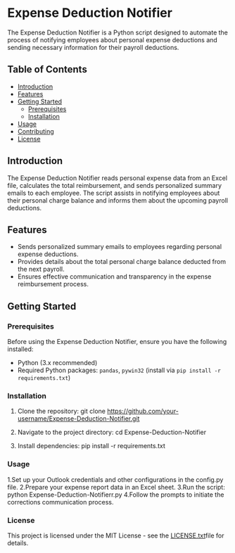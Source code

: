 # Expense Deduction Notifier

The Expense Deduction Notifier is a Python script designed to automate the process of notifying employees about personal expense deductions and sending necessary information for their payroll deductions.

## Table of Contents

- [Introduction](#introduction)
- [Features](#features)
- [Getting Started](#getting-started)
  - [Prerequisites](#prerequisites)
  - [Installation](#installation)
- [Usage](#usage)
- [Contributing](#contributing)
- [License](#license)

## Introduction

The Expense Deduction Notifier reads personal expense data from an Excel file, calculates the total reimbursement, and sends personalized summary emails to each employee. The script assists in notifying employees about their personal charge balance and informs them about the upcoming payroll deductions.

## Features

- Sends personalized summary emails to employees regarding personal expense deductions.
- Provides details about the total personal charge balance deducted from the next payroll.
- Ensures effective communication and transparency in the expense reimbursement process.

## Getting Started

### Prerequisites

Before using the Expense Deduction Notifier, ensure you have the following installed:

- Python (3.x recommended)
- Required Python packages: `pandas`, `pywin32` (install via `pip install -r requirements.txt`)

### Installation

1. Clone the repository:
   git clone https://github.com/your-username/Expense-Deduction-Notifier.git

2. Navigate to the project directory:
    cd Expense-Deduction-Notifier

3. Install dependencies:
    pip install -r requirements.txt

### Usage

1.Set up your Outlook credentials and other configurations in the config.py file.
2.Prepare your expense report data in an Excel sheet.
3.Run the script:
    python Expense-Deduction-Notifierr.py
4.Follow the prompts to initiate the corrections communication process.

### License
This project is licensed under the MIT License - see the [LICENSE.txt](LICENSE.txt)file for details.
